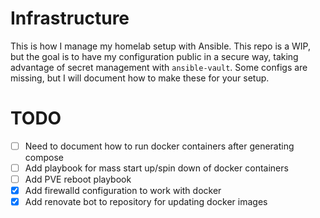 # Infrastructure
This is how I manage my homelab setup with Ansible. This repo is a WIP, but the goal is to have my configuration public in a secure way, taking advantage of secret management with `ansible-vault`. Some configs are missing, but I will document how to make these for your setup.

# TODO
- [ ] Need to document how to run docker containers after generating compose
- [ ] Add playbook for mass start up/spin down of docker containers
- [ ] Add PVE reboot playbook
- [X] Add firewalld configuration to work with docker
- [X] Add renovate bot to repository for updating docker images  
